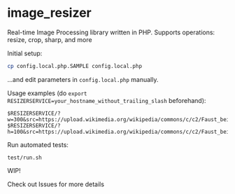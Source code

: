 # image_resizer
Real-time Image Processing library written in PHP. Supports operations: resize, crop, sharp, and more

Initial setup:
```bash
cp config.local.php.SAMPLE config.local.php
```
…and edit parameters in `config.local.php` manually.

Usage examples (do `export RESIZERSERVICE=your_hostname_without_trailing_slash` beforehand):
```
$RESIZERSERVICE/?w=300&src=https://upload.wikimedia.org/wikipedia/commons/c/c2/Faust_bei_der_Arbeit.JPG
$RESIZERSERVICE/?h=100&src=https://upload.wikimedia.org/wikipedia/commons/c/c2/Faust_bei_der_Arbeit.JPG
```

Run automated tests:
```
test/run.sh
```

WIP!

Check out Issues for more details
